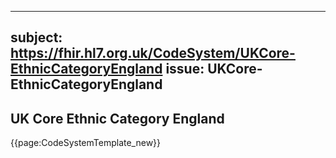 
---
subject: https://fhir.hl7.org.uk/CodeSystem/UKCore-EthnicCategoryEngland
issue: UKCore-EthnicCategoryEngland
---
## UK Core Ethnic Category England

{{page:CodeSystemTemplate_new}}
    
